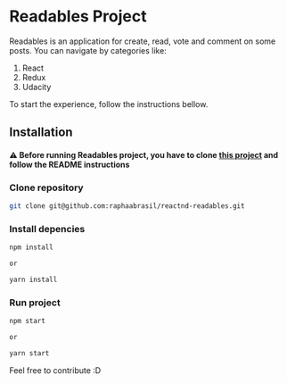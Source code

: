 # Readables Project

Readables is an application for create, read, vote and comment on some posts. You can navigate by categories like:

1. React
2. Redux
3. Udacity

To start the experience, follow the instructions bellow.

## Installation

#### :warning: Before running Readables project, you have to clone [this project](https://github.com/udacity/reactnd-project-readable-starter) and follow the README instructions

### Clone repository

```sh
git clone git@github.com:raphaabrasil/reactnd-readables.git
```

### Install depencies
```sh
npm install

or

yarn install
```

### Run project
```sh
npm start

or

yarn start
```

Feel free to contribute :D
